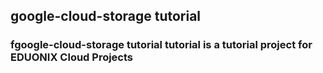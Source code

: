 ## google-cloud-storage tutorial

### fgoogle-cloud-storage tutorial tutorial  is a tutorial project for EDUONIX Cloud Projects